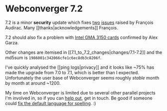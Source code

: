 # Webconverger 7.2

7.2 is a minor **security** update which fixes
[two](https://groups.google.com/d/topic/webc-users/DAcUOUDqc2U/discussion)
[issues](https://groups.google.com/d/topic/webc-users/KTl1fbklDcs/discussion)
raised by François Audirac. Many [[thanks|acknowledgements]] François.

7.2 should also fix a problem with [Intel GMA 3150
cards](https://groups.google.com/d/topic/webc-users/PFbCRp2SI2o/discussion)
confirmed by Alex Garza.

Other changes are itemised in [[7.1_to_7.2_changes|changes/7.1-7.2]] and the
md5sum is `1986001c342066cfe1c6ec8db3c8206f`.

I've quickly analysed the [[ping logs|privacy]] and it looks like ~75% has made
the upgrade from 7.0 to 7.1, which is better than I expected. Unfortunately the
user base of Webconverger seems roughly _stable_ month by month at around
~1200.

My time on Webconverger is limited due to several other parallel projects I'm
involved in, so if you can [help out](http://webconverger.com/work/), get in
touch. Be good if someone could [fix the default language for
spelling](http://www.flickr.com/photos/hendry/5400400653/). :)
